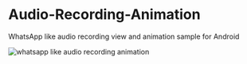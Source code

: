 # Audio-Recording-Animation
WhatsApp like audio recording view and animation sample for Android

![whatsapp like audio recording animation](https://user-images.githubusercontent.com/24667361/43898463-8af67db0-9bfc-11e8-9a77-e567ee50510c.gif)

